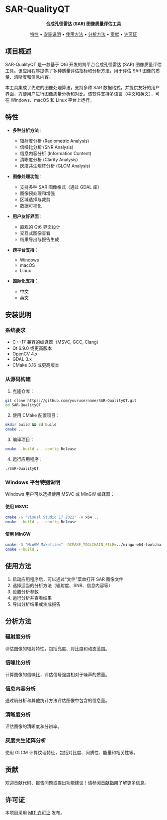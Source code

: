 # SAR-QualityQT

<div align="center">
    <p>
        <b>合成孔径雷达 (SAR) 图像质量评估工具</b>
    </p>
    <p>
        <a href="#特性">特性</a> •
        <a href="#安装说明">安装说明</a> •
        <a href="#使用方法">使用方法</a> •
        <a href="#分析方法">分析方法</a> •
        <a href="#贡献">贡献</a> •
        <a href="#许可证">许可证</a>
    </p>
</div>

## 项目概述

SAR-QualityQT 是一款基于 Qt6 开发的跨平台合成孔径雷达 (SAR) 图像质量评估工具。该应用程序提供了多种质量评估指标和分析方法，用于评估
SAR 图像的质量、清晰度和信息内容。

本工具集成了先进的图像处理算法，支持多种 SAR 数据格式，并提供友好的用户界面，方便用户进行图像质量分析和对比。该软件支持多语言（中文和英文），可在
Windows、macOS 和 Linux 平台上运行。

## 特性

- **多种分析方法**：
    - 辐射度分析 (Radiometric Analysis)
    - 信噪比分析 (SNR Analysis)
    - 信息内容分析 (Information Content)
    - 清晰度分析 (Clarity Analysis)
    - 灰度共生矩阵分析 (GLCM Analysis)

- **图像处理功能**：
    - 支持多种 SAR 图像格式（通过 GDAL 库）
    - 图像预处理和增强
    - 区域选择与裁剪
    - 数据可视化

- **用户友好界面**：
    - 直观的 Qt6 界面设计
    - 交互式图像查看
    - 结果导出与报告生成

- **跨平台支持**：
    - Windows
    - macOS
    - Linux

- **国际化支持**：
    - 中文
    - 英文

## 安装说明

### 系统要求

- C++17 兼容的编译器（MSVC, GCC, Clang）
- Qt 6.9.0 或更高版本
- OpenCV 4.x
- GDAL 3.x
- CMake 3.16 或更高版本

### 从源码构建

1. 克隆仓库：

```bash
git clone https://github.com/yourusername/SAR-QualityQT.git
cd SAR-QualityQT
```

2. 使用 CMake 配置项目：

```bash
mkdir build && cd build
cmake ..
```

3. 编译项目：

```bash
cmake --build . --config Release
```

4. 运行应用程序：

```bash
./SAR-QualityQT
```

### Windows 平台特别说明

Windows 用户可以选择使用 MSVC 或 MinGW 编译器：

#### 使用 MSVC

```bash
cmake -G "Visual Studio 17 2022" -A x64 ..
cmake --build . --config Release
```

#### 使用 MinGW

```bash
cmake -G "MinGW Makefiles" -DCMAKE_TOOLCHAIN_FILE=../mingw-w64-toolchain.cmake ..
cmake --build .
```

## 使用方法

1. 启动应用程序后，可以通过"文件"菜单打开 SAR 图像文件
2. 选择适当的分析方法（辐射度、SNR、信息内容等）
3. 设置分析参数
4. 运行分析并查看结果
5. 导出分析结果或生成报告

## 分析方法

### 辐射度分析

评估图像的辐射特性，包括亮度、对比度和动态范围。

### 信噪比分析

计算图像的信噪比，评估信号强度相对于噪声的质量。

### 信息内容分析

通过熵分析和其他统计方法评估图像中包含的信息量。

### 清晰度分析

评估图像的清晰度和分辨率。

### 灰度共生矩阵分析

使用 GLCM 计算纹理特征，包括对比度、同质性、能量和相关性等。

## 贡献

欢迎贡献代码、报告问题或提出功能建议！请参阅[贡献指南](docs/CONTRIBUTING.md)了解更多信息。

## 许可证

本项目采用 [MIT 许可证](LICENSE) 发布。
